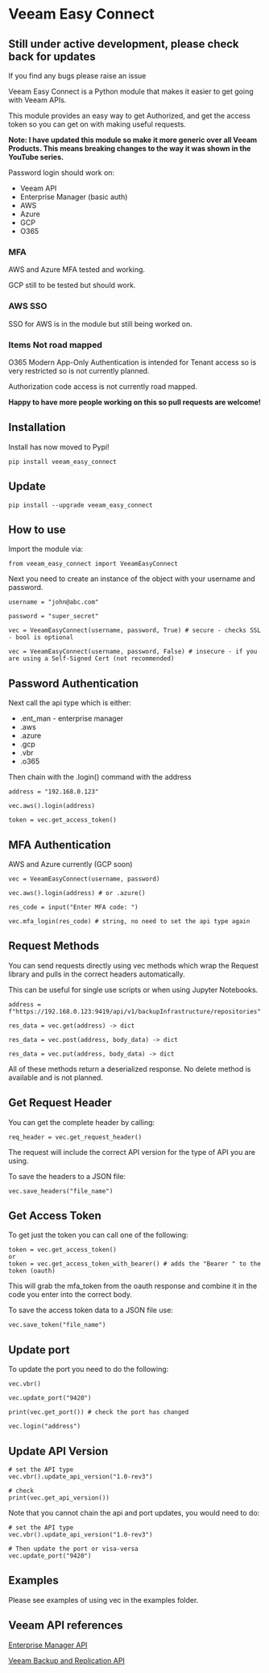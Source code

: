 # Veeam Easy Connect
## Still under active development, please check back for updates

If you find any bugs please raise an issue

Veeam Easy Connect is a Python module that makes it easier to get going with Veeam APIs.

This module provides an easy way to get Authorized, and get the access token so you can get on with making useful requests.

**Note: I have updated this module so make it more generic over all Veeam Products. This means breaking changes to the way it was shown in the YouTube series.**

Password login should work on:
* Veeam API
* Enterprise Manager (basic auth)
* AWS
* Azure
* GCP
* O365

### MFA

AWS and Azure MFA tested and working.

GCP still to be tested but should work.

### AWS SSO

SSO for AWS is in the module but still being worked on.

### Items Not road mapped

O365 Modern App-Only Authentication is intended for Tenant access so is very restricted so is not currently planned.

Authorization code access is not currently road mapped.

**Happy to have more people working on this so pull requests are welcome!**

## Installation

Install has now moved to Pypi!

    pip install veeam_easy_connect

## Update

    pip install --upgrade veeam_easy_connect

## How to use

Import the module via:

    from veeam_easy_connect import VeeamEasyConnect

Next you need to create an instance of the object with your username and password.

    username = "john@abc.com"

    password = "super_secret"

    vec = VeeamEasyConnect(username, password, True) # secure - checks SSL - bool is optional 

    vec = VeeamEasyConnect(username, password, False) # insecure - if you are using a Self-Signed Cert (not recommended)

## Password Authentication

Next call the api type which is either: 
* .ent_man - enterprise manager 
* .aws
* .azure
* .gcp
* .vbr
* .o365

Then chain with the .login() command with the address

    address = "192.168.0.123"

    vec.aws().login(address) 

    token = vec.get_access_token()

## MFA Authentication

AWS and Azure currently (GCP soon)
    
    vec = VeeamEasyConnect(username, password)

    vec.aws().login(address) # or .azure()

    res_code = input("Enter MFA code: ")

    vec.mfa_login(res_code) # string, no need to set the api type again

## Request Methods

You can send requests directly using vec methods which wrap the Request library and pulls in the correct headers automatically. 

This can be useful for single use scripts or when using Jupyter Notebooks.

    address = f"https://192.168.0.123:9419/api/v1/backupInfrastructure/repositories"

    res_data = vec.get(address) -> dict

    res_data = vec.post(address, body_data) -> dict

    res_data = vec.put(address, body_data) -> dict

All of these methods return a deserialized response. No delete method is available and is not planned.

## Get Request Header

You can get the complete header by calling:

    req_header = vec.get_request_header()

The request will include the correct API version for the type of API you are using. 

To save the headers to a JSON file:

    vec.save_headers("file_name")

## Get Access Token

To get just the token you can call one of the following:

    token = vec.get_access_token()
    or 
    token = vec.get_access_token_with_bearer() # adds the "Bearer " to the token (oauth)

This will grab the mfa_token from the oauth response and combine it in the code you enter into the correct body. 

To save the access token data to a JSON file use:

    vec.save_token("file_name")

## Update port

To update the port you need to do the following:

    vec.vbr()

    vec.update_port("9420")

    print(vec.get_port()) # check the port has changed

    vec.login("address")

## Update API Version

    # set the API type
    vec.vbr().update_api_version("1.0-rev3")
    
    # check
    print(vec.get_api_version())

Note that you cannot chain the api and port updates, you would need to do:

    # set the API type
    vec.vbr().update_api_version("1.0-rev3")

    # Then update the port or visa-versa
    vec.update_port("9420")

## Examples

Please see examples of using vec in the examples folder.

## Veeam API references

[Enterprise Manager API](https://helpcenter.veeam.com/docs/backup/em_rest/overview.html?ver=110)

[Veeam Backup and Replication API](https://helpcenter.veeam.com/docs/backup/vbr_rest/reference/vbr-rest.html?ver=110)
